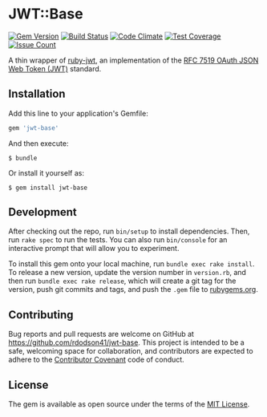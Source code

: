 # JWT::Base

[![Gem Version](https://badge.fury.io/rb/jwt-base.svg)](https://badge.fury.io/rb/jwt-base)
[![Build Status](https://travis-ci.org/rdodson41/ruby-jwt-base.svg?branch=master)](https://travis-ci.org/rdodson41/ruby-jwt-base)
[![Code Climate](https://codeclimate.com/github/rdodson41/ruby-jwt-base/badges/gpa.svg)](https://codeclimate.com/github/rdodson41/ruby-jwt-base)
[![Test Coverage](https://codeclimate.com/github/rdodson41/ruby-jwt-base/badges/coverage.svg)](https://codeclimate.com/github/rdodson41/ruby-jwt-base/coverage)
[![Issue Count](https://codeclimate.com/github/rdodson41/ruby-jwt-base/badges/issue_count.svg)](https://codeclimate.com/github/rdodson41/ruby-jwt-base)

A thin wrapper of [ruby-jwt](https://jwt.github.io/ruby-jwt), an implementation of the [RFC 7519 OAuth JSON Web Token (JWT)](https://tools.ietf.org/html/rfc7519) standard.

## Installation

Add this line to your application's Gemfile:

```ruby
gem 'jwt-base'
```

And then execute:

    $ bundle

Or install it yourself as:

    $ gem install jwt-base

## Development

After checking out the repo, run `bin/setup` to install dependencies. Then, run `rake spec` to run the tests. You can also run `bin/console` for an interactive prompt that will allow you to experiment.

To install this gem onto your local machine, run `bundle exec rake install`. To release a new version, update the version number in `version.rb`, and then run `bundle exec rake release`, which will create a git tag for the version, push git commits and tags, and push the `.gem` file to [rubygems.org](https://rubygems.org).

## Contributing

Bug reports and pull requests are welcome on GitHub at https://github.com/rdodson41/jwt-base. This project is intended to be a safe, welcoming space for collaboration, and contributors are expected to adhere to the [Contributor Covenant](http://contributor-covenant.org) code of conduct.

## License

The gem is available as open source under the terms of the [MIT License](http://opensource.org/licenses/MIT).
